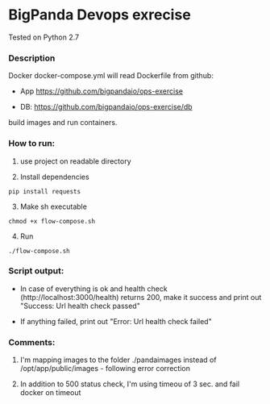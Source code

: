 # BigPanda Devops exrecise

Tested on Python 2.7

### Description

Docker docker-compose.yml will read Dockerfile from github: 

* App https://github.com/bigpandaio/ops-exercise

* DB: https://github.com/bigpandaio/ops-exercise/db

build images and run containers.

### How to run:
1. use project on readable directory

2. Install dependencies

```
pip install requests
```

3. Make sh executable

```
chmod +x flow-compose.sh
```

4. Run

```
./flow-compose.sh
```

### Script output:

* In case of everything is ok and health check (http://localhost:3000/health) returns 200, make it success and print out "Success: Url health check passed"

* If anything failed, print out "Error: Url health check failed"

### Comments:

1. I'm mapping images to the folder ./pandaimages instead of /opt/app/public/images - following error correction

2. In addition to 500 status check, I'm using timeou of 3 sec. and fail docker on timeout
